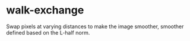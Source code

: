 # walk-exchange

Swap pixels at varying distances to make the image smoother, smoother defined based on the L-half norm.
